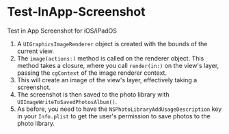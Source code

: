 # Test-InApp-Screenshot
Test in App Screenshot for iOS/iPadOS

1. A `UIGraphicsImageRenderer` object is created with the bounds of the current view.
2. The `image(actions:)` method is called on the renderer object. This method takes a closure, where you call `render(in:)` on the view's layer, passing the `cgContext` of the image renderer context.
3. This will create an image of the view's layer, effectively taking a screenshot.
4. The screenshot is then saved to the photo library with `UIImageWriteToSavedPhotosAlbum()`.
5. As before, you need to have the `NSPhotoLibraryAddUsageDescription` key in your `Info.plist` to get the user's permission to save photos to the photo library.

